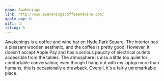 ```yaml
---
name: Awakenings
link: http://www.awakeningscoffeeandwine.com/
apple_pay: N
wifi: 😐
rating: 5
---
```


Awakenings is a coffee and wine bar on Hyde Park Square.
The interior has a pleasant wooden aesthetic, and the coffee is pretty good.
However, it doesn’t accept Apple Pay and has a serious paucity of electrical outlets accessible from the tables.
The atmosphere is also a little too quiet for comfortable conversation; even though I hang out with my laptop more than humans, this is occasionally a drawback.
Overall, it's a fairly unremarkable place.
